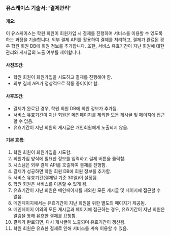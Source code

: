 ### 유스케이스 기술서: '결제관리'

#### 개요:
이 유스케이스는 학원 회원이 회원가입 시 결제를 진행하여 서비스를 이용할 수 있도록 하는 과정을 기술합니다. 외부 결제 API를 활용하여 결제를 처리하고, 결제가 완료된 경우 학원 회원 DB에 회원 정보를 추가합니다. 또한, 서비스 유효기간이 지난 회원에 대한 관리와 게시글의 노출 여부를 제어합니다.

#### 사전조건:
- 학원 회원이 회원가입을 시도하고 결제를 진행해야 함.
- 외부 결제 API가 정상적으로 작동 중이어야 함.

#### 사후조건:
- 결제가 완료된 경우, 학원 회원 DB에 회원 정보가 추가됨.
- 서비스 유효기간이 지난 회원은 메인페이지를 제외한 모든 게시글 및 페이지에 접근할 수 없음.
- 유효기간이 지난 회원의 게시글은 개인회원에게 노출되지 않음.

#### 기본 흐름:

1. 학원 회원이 회원가입을 시도함.
2. 회원가입 양식에 필요한 정보를 입력하고 결제 버튼을 클릭함.
3. 시스템은 외부 결제 API를 호출하여 결제를 진행함.
4. 결제가 성공하면 학원 회원 DB에 회원 정보를 추가함.
5. 서비스 유효기간(결제일 기준 30일)이 설정됨.
6. 학원 회원은 서비스를 이용할 수 있게 됨.
7. 유효기간이 지난 회원은 메인페이지를 제외한 모든 게시글 및 페이지에 접근할 수 없음.
8. 메인페이지에서는 유효기간이 지난 회원을 위한 별도의 페이지가 제공됨.
9. 메인페이지 이외의 모든 게시글과 페이지에 접근하는 경우, 유효기간이 지난 회원은 알림을 통해 유효한 결제를 요청함.
10. 결제가 완료되면, 다시 게시글이 노출되며 유효기간이 갱신됨.
11. 학원 회원은 유효한 결제로 인해 서비스를 계속 이용할 수 있음.
